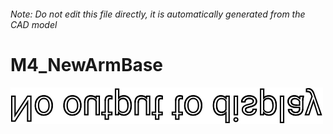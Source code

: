 ###### Note: Do not edit this file directly, it is automatically generated from the CAD model

# M4_NewArmBase

![](/project.svg)



 

